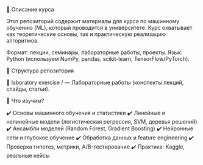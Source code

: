 📌 Описание курса

Этот репозиторий содержит материалы для курса по машинному обучению (ML), который проводится в университете.
Курс охватывает как теоретические основы, так и практическую реализацию алгоритмов.

Формат: лекции, семинары, лабораторные работы, проекты.
Язык: Python (используем NumPy, pandas, scikit-learn, TensorFlow/PyTorch).

📂 Структура репозитория

📁 laboratory exercise / — Лабораторные работы (конспекты лекций, слайды, статьи).


📌 Что изучим?

✔️ Основы машинного обучения и статистики
✔️ Линейные и нелинейные модели (логистическая регрессия, SVM, деревья решений)
✔️ Ансамбли моделей (Random Forest, Gradient Boosting)
✔️ Нейронные сети и глубокое обучение
✔️ Обработка данных и feature engineering
✔️ Проверка гипотез, метрики, A/B-тестирование
✔️ Практика: Kaggle, реальные кейсы

